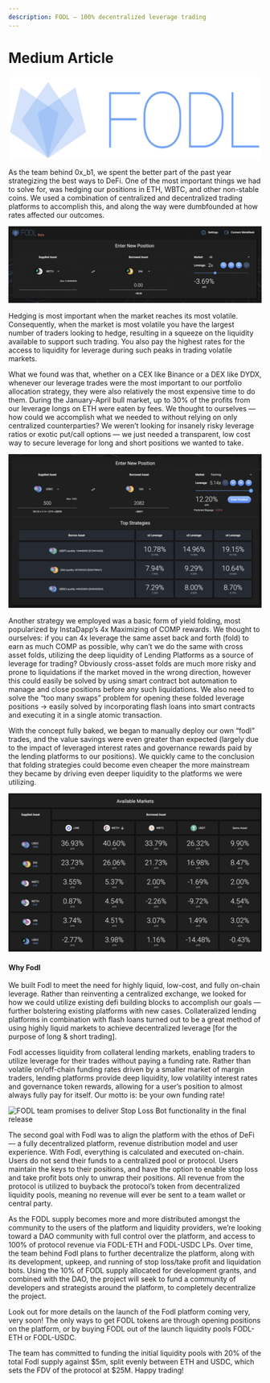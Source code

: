 ```yaml
---
description: FODL — 100% decentralized leverage trading
---
```


# Medium Article

![](../.gitbook/assets/1Sdma10XhULYgWNniTaaFwQ.png)

As the team behind 0x\_b1, we spent the better part of the past year strategizing the best ways to DeFi. One of the most important things we had to solve for, was hedging our positions in ETH, WBTC, and other non-stable coins. We used a combination of centralized and decentralized trading platforms to accomplish this, and along the way were dumbfounded at how rates affected our outcomes.

![FODL lets you enter leveraged trading position](../.gitbook/assets/1HWFCRn147bSF5i9jYCojxg.png)

Hedging is most important when the market reaches its most volatile. Consequently, when the market is most volatile you have the largest number of traders looking to hedge, resulting in a squeeze on the liquidity available to support such trading. You also pay the highest rates for the access to liquidity for leverage during such peaks in trading volatile markets.

What we found was that, whether on a CEX like Binance or a DEX like DYDX, whenever our leverage trades were the most important to our portfolio allocation strategy, they were also relatively the most expensive time to do them. During the January-April bull market, up to 30% of the profits from our leverage longs on ETH were eaten by fees. We thought to ourselves — how could we accomplish what we needed to without relying on only centralized counterparties? We weren’t looking for insanely risky leverage ratios or exotic put/call options — we just needed a transparent, low cost way to secure leverage for long and short positions we wanted to take.

![FODL helps to find the best trading strategy for you](../.gitbook/assets/1wr5xyCOOLGWaYeOcvi3SPQ.png)

Another strategy we employed was a basic form of yield folding, most popularized by InstaDapp’s 4x Maximizing of COMP rewards. We thought to ourselves: if you can 4x leverage the same asset back and forth (fold) to earn as much COMP as possible, why can’t we do the same with cross asset folds, utilizing the deep liquidity of Lending Platforms as a source of leverage for trading? Obviously cross-asset folds are much more risky and prone to liquidations if the market moved in the wrong direction, however this could easily be solved by using smart contract bot automation to manage and close positions before any such liquidations. We also need to solve the “too many swaps” problem for opening these folded leverage positions → easily solved by incorporating flash loans into smart contracts and executing it in a single atomic transaction.

With the concept fully baked, we began to manually deploy our own “fodl” trades, and the value savings were even greater than expected (largely due to the impact of leveraged interest rates and governance rewards paid by the lending platforms to our positions). We quickly came to the conclusion that folding strategies could become even cheaper the more mainstream they became by driving even deeper liquidity to the platforms we were utilizing.

![This is how the market browser looks in FODL. APRs do not include FODL token rewards.](../.gitbook/assets/1LvBV0S9N3POf6G-UTnyqNQ.png)

#### Why Fodl

We built Fodl to meet the need for highly liquid, low-cost, and fully on-chain leverage. Rather than reinventing a centralized exchange, we looked for how we could utilize existing defi building blocks to accomplish our goals — further bolstering existing platforms with new cases. Collateralized lending platforms in combination with flash loans turned out to be a great method of using highly liquid markets to achieve decentralized leverage \[for the purpose of long & short trading].

Fodl accesses liquidity from collateral lending markets, enabling traders to utilize leverage for their trades without paying a funding rate. Rather than volatile on/off-chain funding rates driven by a smaller market of margin traders, lending platforms provide deep liquidity, low volatility interest rates and governance token rewards, allowing for a user’s position to almost always fully pay for itself. Our motto is: be your own funding rate!

![FODL team promises to deliver Stop Loss Bot functionality in the final release](../.gitbook/assets/1H6JFqcnZB\_h7KHeZ34XfYw.png)

The second goal with Fodl was to align the platform with the ethos of DeFi — a fully decentralized platform, revenue distribution model and user experience. With Fodl, everything is calculated and executed on-chain. Users do not send their funds to a centralized pool or protocol. Users maintain the keys to their positions, and have the option to enable stop loss and take profit bots only to unwrap their positions. All revenue from the protocol is utilized to buyback the protocol’s token from decentralized liquidity pools, meaning no revenue will ever be sent to a team wallet or central party.

As the FODL supply becomes more and more distributed amongst the community to the users of the platform and liquidity providers, we’re looking toward a DAO community with full control over the platform, and access to 100% of protocol revenue via FODL-ETH and FODL-USDC LPs. Over time, the team behind Fodl plans to further decentralize the platform, along with its development, upkeep, and running of stop loss/take profit and liquidation bots. Using the 10% of FODL supply allocated for development grants, and combined with the DAO, the project will seek to fund a community of developers and strategists around the platform, to completely decentralize the project.

Look out for more details on the launch of the Fodl platform coming very, very soon! The only ways to get FODL tokens are through opening positions on the platform, or by buying FODL out of the launch liquidity pools FODL-ETH or FODL-USDC.

The team has committed to funding the initial liquidity pools with 20% of the total Fodl supply against $5m, split evenly between ETH and USDC, which sets the FDV of the protocol at $25M. Happy trading!
